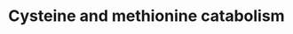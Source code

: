 ---
annotations:
- id: PW:0001302
  parent: regulatory pathway
  type: Pathway Ontology
  value: methionine degradation pathway
- id: PW:0001078
  parent: classic metabolic pathway
  type: Pathway Ontology
  value: cysteine and methionine metabolic pathway
- id: PW:0000049
  parent: classic metabolic pathway
  type: Pathway Ontology
  value: cysteine metabolic pathway
- id: PW:0000048
  parent: regulatory pathway
  type: Pathway Ontology
  value: methionine cycle/metabolic pathway
- id: PW:0000013
  parent: disease pathway
  type: Pathway Ontology
  value: disease pathway
authors:
- DeSl
- Egonw
- IreneHemel
- MaintBot
- Ddomingof
- Fehrhart
- Finterly
description: This pathway visualises the conversion of methionine to cysteine, after
  which it is further metabolised in either an oxidative or non-oxidative manner.
  Several of these metabolites are altered in people suffering from MoCD and SO; changes
  in metabolite concentrations (comparing MoCD cases to controls) are highlighted
  in blue (see [https://www.wikipathways.org/index.php/Pathway:WP4507] for the pathway
  on MoCD). This pathway was inspired by Chapter 12 of the book of Blau (ISBN 3642403360
  (978-3642403361)).
last-edited: 2021-06-23
ndex: 5506c2e4-8b6b-11eb-9e72-0ac135e8bacf
organisms:
- Homo sapiens
redirect_from:
- /index.php/Pathway:WP4504
- /instance/WP4504
- /instance/WP4504_rr119316
revision: r119316
schema-jsonld:
- '@context': https://schema.org/
  '@id': https://wikipathways.github.io/pathways/WP4504.html
  '@type': Dataset
  creator:
    '@type': Organization
    name: WikiPathways
  description: This pathway visualises the conversion of methionine to cysteine, after
    which it is further metabolised in either an oxidative or non-oxidative manner.
    Several of these metabolites are altered in people suffering from MoCD and SO;
    changes in metabolite concentrations (comparing MoCD cases to controls) are highlighted
    in blue (see [https://www.wikipathways.org/index.php/Pathway:WP4507] for the pathway
    on MoCD). This pathway was inspired by Chapter 12 of the book of Blau (ISBN 3642403360
    (978-3642403361)).
  keywords:
  - -CH3
  - 3-Mercaptopyruvic acid
  - 5-Methyltetrahydrofolate
  - AAT
  - ATP
  - Adenosine
  - B-Sulfinyl pyruvate
  - BHMT
  - Betaine
  - CDO
  - CO2
  - CSD
  - CSE
  - Cystathionine
  - Cysteine
  - Cysteine sulfinic acid
  - Cystine
  - Dimethylglycine
  - GCS
  - GS
  - Glu
  - Glutathione
  - Gly
  - H2O
  - H2S
  - Homocysteine
  - Hypotaurine
  - KG
  - MAT
  - MPST
  - MS
  - MT
  - Methionine
  - NH4+
  - O2
  - Pyr
  - RSSH
  - S-Adenosylhomocysteine
  - S-Adenosylmethionine
  - S-sulfocysteine
  - SAAH
  - SDO
  - SO
  - SO3 2-
  - SQR
  - Sulfate
  - Sulfite
  - Taurine
  - Tetra-hydrofolate
  - alpha-KB
  - gamma-Glutamylcysteine
  - serine
  - thiosulfate(2−)
  license: CC0
  name: Cysteine and methionine catabolism
seo: CreativeWork
title: Cysteine and methionine catabolism
wpid: WP4504
---